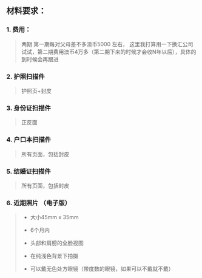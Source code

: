 ## 材料要求：
### 1. 费用：

> 两期 第一期每对父母差不多澳币5000 左右， 这里我打算用一下换汇公司试试，第二期费用澳币4万多（第二期下来的时候才会收N年以后），具体的到时候会再跟进

### 2. 护照扫描件

> 护照页+封皮
 
### 3. 身份证扫描件

> 正反面
### 4. 户口本扫描件

> 所有页面，包括封皮
### 5. 结婚证扫描件

> 所有页面，包括封皮
### 6. 近期照片 （电子版）

> - 大小45mm x 35mm
> 
> - 6个月内
> 
> - 头部和肩膀的全脸视图
> 
> - 在纯浅色背景下拍摄
> 
> - 可以戴无色处方眼镜（带度数的眼镜，如果可以不戴就不戴）
